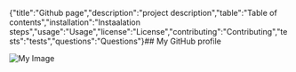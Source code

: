 {"title":"Github page","description":"project description","table":"Table of contents","installation":"Instaalation steps","usage":"Usage","license":"License","contributing":"Contributing","tests":"tests","questions":"Questions"}## My GitHub profile

![My Image](https://avatars2.githubusercontent.com/u/40007538?v=4)


